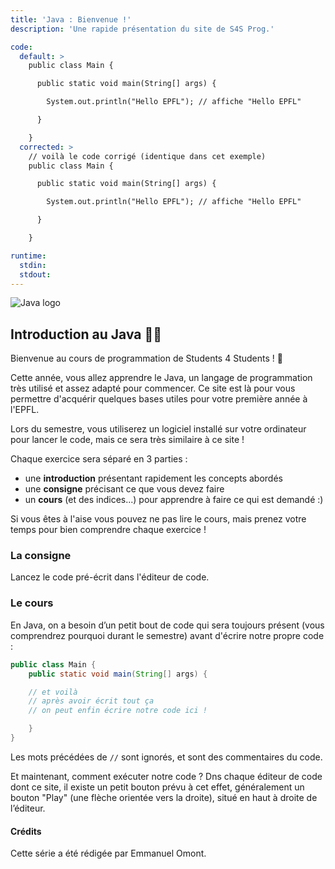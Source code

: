 ```yaml
---
title: 'Java : Bienvenue !'
description: 'Une rapide présentation du site de S4S Prog.'

code:
  default: >
    public class Main {

      public static void main(String[] args) {

        System.out.println("Hello EPFL"); // affiche "Hello EPFL"

      }

    }
  corrected: >
    // voilà le code corrigé (identique dans cet exemple)
    public class Main {

      public static void main(String[] args) {

        System.out.println("Hello EPFL"); // affiche "Hello EPFL"

      }

    }

runtime:
  stdin:
  stdout:
---
```


![Java logo](https://kinsta.com/wp-content/uploads/2023/01/Java-logo.png)

## Introduction au Java 👨‍💻

Bienvenue au cours de programmation de Students 4 Students ! 🎉

Cette année, vous allez apprendre le Java, un langage de programmation très utilisé et assez adapté pour commencer. Ce site est là pour vous permettre d'acquérir quelques bases utiles pour votre première année à l'EPFL.

Lors du semestre, vous utiliserez un logiciel installé sur votre ordinateur pour lancer le code, mais ce sera très similaire à ce site !

Chaque exercice sera séparé en 3 parties :

- une **introduction** présentant rapidement les concepts abordés
- une **consigne** précisant ce que vous devez faire
- un **cours** (et des indices...) pour apprendre à faire ce qui est demandé :)

Si vous êtes à l'aise vous pouvez ne pas lire le cours, mais prenez votre temps pour bien comprendre chaque exercice !

### La consigne

Lancez le code pré-écrit dans l'éditeur de code.

### Le cours

En Java, on a besoin d’un petit bout de code qui sera toujours présent (vous comprendrez pourquoi durant le semestre) avant d'écrire notre propre code :

```java
public class Main {
	public static void main(String[] args) {

    // et voilà
    // après avoir écrit tout ça
    // on peut enfin écrire notre code ici !

	}
}
```

Les mots précédées de `//` sont ignorés, et sont des commentaires du code.

Et maintenant, comment exécuter notre code ? Dns chaque éditeur de code dont ce site, il existe un petit bouton prévu à cet effet, généralement un bouton "Play" (une flèche orientée vers la droite), situé en haut à droite de l’éditeur.

#### Crédits

Cette série a été rédigée par Emmanuel Omont.
